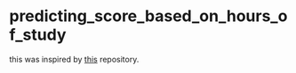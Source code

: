 # predicting_score_based_on_hours_of_study
this was inspired by [this](https://github.com/mattnedrich/GradientDescentExample) repository.
